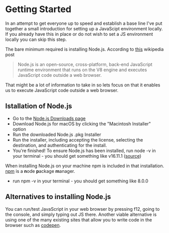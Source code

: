# Getting Started

In an attempt to get everyone up to speed and establish a base line I've put together a small introduction for setting up a JavaScipt environment locally. If you already have this in place or do not wish to set a JS environment locally you can skip this step.

The bare minimum required is installing Node.js. According to [this](https://en.wikipedia.org/wiki/Node.js) wikipedia post

> Node.js is an open-source, cross-platform, back-end JavaScript runtime environment that runs on the V8 engine and executes JavaScript code outside a web browser.

That might be a lot of information to take in so lets focus on that it enables us to execute JavaScript code outside a web browser.

## Istallation of Node.js

- Go to the [Node.js Downloads page](https://nodejs.org/en/download/)
- Download Node.js for macOS by clicking the "Macintosh Installer" option
- Run the downloaded Node.js .pkg Installer
- Run the installer, including accepting the license, selecting the destination, and authenticating for the install.
- You're finished! To ensure Node.js has been installed, run node -v in your terminal - you should get something like v16.11.1
  ([source](https://nodesource.com/blog/installing-nodejs-tutorial-mac-os-x/))

When installing Node.js on your machine npm is included in that installation.
[npm](https://www.npmjs.com/) is a **n**ode **p**ackage **m**anager.

- run npm -v in your terminal - you should get something like 8.0.0

## Alternatives to installing Node.js

You can run/test JavaScript in your web browser by pressing f12, going to the console, and simply typing out JS there. Another viable alternative is using one of the many existing sites that allow you to write code in the browser such as [codepen](www.codepen.io).
